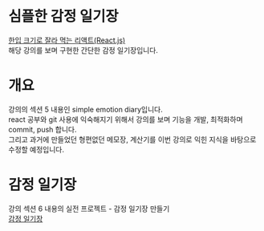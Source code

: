 # 심플한 감정 일기장

[한입 크기로 잘라 먹는 리액트(React.js)](https://www.inflearn.com/course/%ED%95%9C%EC%9E%85-%EB%A6%AC%EC%95%A1%ED%8A%B8)
<br>해당 강의를 보며 구현한 간단한 감정 일기장입니다.

# 개요

강의의 섹션 5 내용인 simple emotion diary입니다.<br>
react 공부와 git 사용에 익숙해지기 위해서 강의를 보며 기능을 개발, 최적화하며 commit, push 합니다.<br>
그리고 과거에 만들었던 형편없던 메모장, 계산기를 이번 강의로 익힌 지식을 바탕으로 수정할 예정입니다.

# 감정 일기장

강의 섹션 6 내용의 실전 프로젝트 - 감정 일기장 만들기<br>
[감정 일기장](https://github.com/altmit/Emotion_diary)<br>
